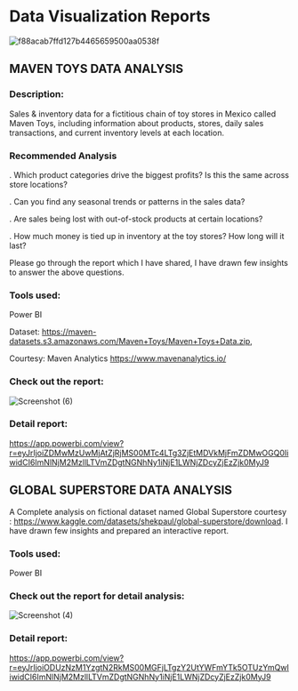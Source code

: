 # Data Visualization Reports

![f88acab7ffd127b4465659500aa0538f](https://user-images.githubusercontent.com/88341388/230616622-b2dbad9c-08ac-4be4-b5fe-2ca53fc577de.gif)




## MAVEN TOYS DATA ANALYSIS

### Description: 

Sales & inventory data for a fictitious chain of toy stores in Mexico called Maven Toys, including information about products, stores, daily sales transactions, and current inventory levels at each location.

### Recommended Analysis

. Which product categories drive the biggest profits? Is this the same across store locations?

. Can you find any seasonal trends or patterns in the sales data?

. Are sales being lost with out-of-stock products at certain locations?

. How much money is tied up in inventory at the toy stores? How long will it last?

Please go through the report which I have shared, I have drawn few insights to answer the above questions.

### Tools used:

Power BI

Dataset: https://maven-datasets.s3.amazonaws.com/Maven+Toys/Maven+Toys+Data.zip,

Courtesy: Maven Analytics https://www.mavenanalytics.io/

### Check out the report:


![Screenshot (6)](https://user-images.githubusercontent.com/88341388/209466876-e8bae736-584b-497d-8799-7458564fd34a.png)


### Detail report:

https://app.powerbi.com/view?r=eyJrIjoiZDMwMzUwMjAtZjRjMS00MTc4LTg3ZjEtMDVkMjFmZDMwOGQ0IiwidCI6ImNlNjM2MzllLTVmZDgtNGNhNy1iNjE1LWNjZDcyZjEzZjk0MyJ9


## GLOBAL SUPERSTORE DATA ANALYSIS

A Complete analysis on fictional dataset named Global Superstore courtesy :  https://www.kaggle.com/datasets/shekpaul/global-superstore/download.
I have drawn few insights and prepared an interactive report.

### Tools used:

Power BI

### Check out the report for detail analysis:


![Screenshot (4)](https://user-images.githubusercontent.com/88341388/209466814-6c12af5c-658d-4447-bfd1-8c793001b614.png)

### Detail report:

https://app.powerbi.com/view?r=eyJrIjoiODUzNzM1YzgtN2RkMS00MGFjLTgzY2UtYWFmYTk5OTUzYmQwIiwidCI6ImNlNjM2MzllLTVmZDgtNGNhNy1iNjE1LWNjZDcyZjEzZjk0MyJ9
